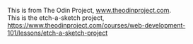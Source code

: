 This is from The Odin Project, www.theodinproject.com.  
This is the etch-a-sketch project, https://www.theodinproject.com/courses/web-development-101/lessons/etch-a-sketch-project
